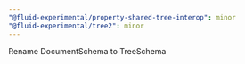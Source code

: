 ```yaml
---
"@fluid-experimental/property-shared-tree-interop": minor
"@fluid-experimental/tree2": minor
---
```


Rename DocumentSchema to TreeSchema
